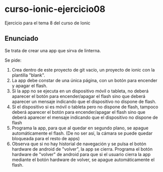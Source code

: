# curso-ionic-ejercicio08
Ejercicio para el tema 8 del curso de Ionic

## Enunciado

Se trata de crear una app que sirva de linterna.

Se pide:

1) Crea dentro de este proyecto de git vacío, un proyecto de ionic con la plantilla "blank".
2) La app debe constar de una única página, con un botón para encender y apagar el flash.
3) Si la app no se ejecuta en un dispositivo móvil o tableta, no deberá aparecer el botón para encender/apagar el flash sino que deberá aparecer un mensaje indicando que el dispositivo no dispone de flash.
4) Si el dispositivo si es móvil o tableta pero no dispone de flash, tampoco deberá aparecer el botón para encender/apagar el flash sino que deberá aparecer el mensaje indicando que el dispositivo no dispone de flash
5) Programa la app, para que al quedar en segundo plano, se apague automáticamente el flash. (De no ser así, la cámara se puede quedar bloqueada para el resto de apps)
6) Observa que si no hay historial de navegación y se pulsa el botón hardware de android de "volver", la app se cierra. Programa el botón hardware de "volver" de android para que si el usuario cierra la app mediante el botón hardware de volver, se apague automáticamente el flash.
